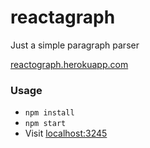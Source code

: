 # reactagraph
Just a simple paragraph parser

[reactograph.herokuapp.com](http://reactograph.herokuapp.com/)

### Usage

- `npm install`
- `npm start`
- Visit [localhost:3245](http://localhost:3245/)
